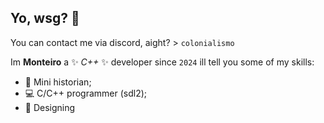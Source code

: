## Yo, wsg? 👋
You can contact me via discord, aight? > `colonialismo`

Im **Monteiro** a ✨ _C++_ ✨ developer since `2024` ill tell you some of my skills:

- 🔭 Mini historian;
- 💻 C/C++ programmer (sdl2);
- 🔑 Designing


